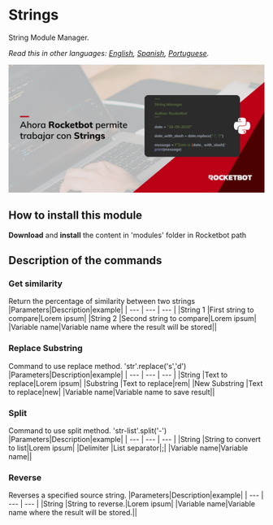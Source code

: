 # Strings
  
String Module Manager.  

*Read this in other languages: [English](Manual_Strings.md), [Spanish](Manual_Strings.es.md), [Portuguese](Manual_Strings.pr.md).*
  
![banner](imgs/Banner_Strings.png)
## How to install this module
  
__Download__ and __install__ the content in 'modules' folder in Rocketbot path  



## Description of the commands

### Get similarity
  
Return the percentage of similarity between two strings
|Parameters|Description|example|
| --- | --- | --- |
|String 1 |First string to compare|Lorem ipsum|
|String 2 |Second string to compare|Lorem ipsum|
|Variable name|Variable name where the result will be stored||

### Replace Substring
  
Command to use replace method. 'str'.replace('s','d')
|Parameters|Description|example|
| --- | --- | --- |
|String |Text to replace|Lorem ipsum|
|Substring |Text to replace|rem|
|New Substring |Text to replace|new|
|Variable name|Variable name to save result||

### Split
  
Command to use split method. 'str-list'.split('-')
|Parameters|Description|example|
| --- | --- | --- |
|String |String to convert to list|Lorem ipsum|
|Delimiter |List separator|;|
|Variable name|Variable name||

### Reverse
  
Reverses a specified source string.
|Parameters|Description|example|
| --- | --- | --- |
|String |String to reverse.|Lorem ipsum|
|Variable name|Variable name where the result will be stored.||
